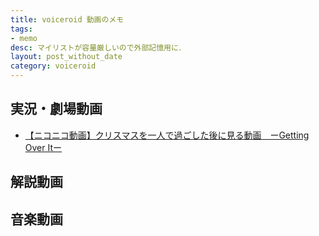 ```yaml
---
title: voiceroid 動画のメモ
tags:
- memo
desc: マイリストが容量厳しいので外部記憶用に．
layout: post_without_date
category: voiceroid
---
```


## 実況・劇場動画
- <a target="_blank" href="https://www.nicovideo.jp/watch/sm32489042">【ニコニコ動画】クリスマスを一人で過ごした後に見る動画　ーGetting Over Itー</a>


## 解説動画


## 音楽動画
